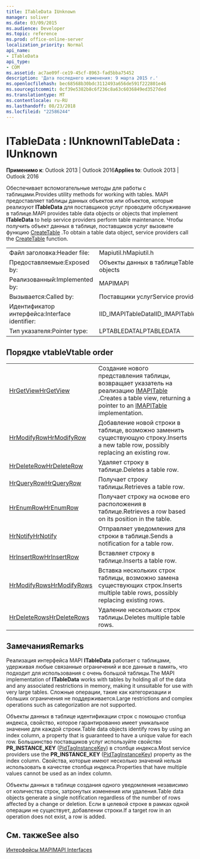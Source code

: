 ```yaml
---
title: ITableData IUnknown
manager: soliver
ms.date: 03/09/2015
ms.audience: Developer
ms.topic: reference
ms.prod: office-online-server
localization_priority: Normal
api_name:
- ITableData
api_type:
- COM
ms.assetid: ac7ae09f-ce19-45cf-8963-fad5bba75452
description: 'Дата последнего изменения: 9 марта 2015 г.'
ms.openlocfilehash: bec68568b30bdc3112493a656de591f222801e46
ms.sourcegitcommit: 0cf39e5382b8c6f236c8a63c6036849ed3527ded
ms.translationtype: MT
ms.contentlocale: ru-RU
ms.lasthandoff: 08/23/2018
ms.locfileid: "22586244"
---
```

# <a name="itabledata--iunknown"></a><span data-ttu-id="a124d-103">ITableData : IUnknown</span><span class="sxs-lookup"><span data-stu-id="a124d-103">ITableData : IUnknown</span></span>

  
  
<span data-ttu-id="a124d-104">**Применимо к**: Outlook 2013 | Outlook 2016</span><span class="sxs-lookup"><span data-stu-id="a124d-104">**Applies to**: Outlook 2013 | Outlook 2016</span></span> 
  
<span data-ttu-id="a124d-105">Обеспечивает вспомогательные методы для работы с таблицами.</span><span class="sxs-lookup"><span data-stu-id="a124d-105">Provides utility methods for working with tables.</span></span> <span data-ttu-id="a124d-106">MAPI предоставляет таблицы данных объектов или объектов, которые реализуют **ITableData** для поставщиков услуг проводите обслуживание в таблице.</span><span class="sxs-lookup"><span data-stu-id="a124d-106">MAPI provides table data objects or objects that implement **ITableData** to help service providers perform table maintenance.</span></span> <span data-ttu-id="a124d-107">Чтобы получить объект данных в таблице, поставщиков услуг вызовите функцию [CreateTable](createtable.md) .</span><span class="sxs-lookup"><span data-stu-id="a124d-107">To obtain a table data object, service providers call the [CreateTable](createtable.md) function.</span></span> 
  
|||
|:-----|:-----|
|<span data-ttu-id="a124d-108">Файл заголовка:</span><span class="sxs-lookup"><span data-stu-id="a124d-108">Header file:</span></span>  <br/> |<span data-ttu-id="a124d-109">Mapiutil.h</span><span class="sxs-lookup"><span data-stu-id="a124d-109">Mapiutil.h</span></span>  <br/> |
|<span data-ttu-id="a124d-110">Предоставляемые:</span><span class="sxs-lookup"><span data-stu-id="a124d-110">Exposed by:</span></span>  <br/> |<span data-ttu-id="a124d-111">Объекты данных в таблице</span><span class="sxs-lookup"><span data-stu-id="a124d-111">Table data objects</span></span>  <br/> |
|<span data-ttu-id="a124d-112">Реализованный:</span><span class="sxs-lookup"><span data-stu-id="a124d-112">Implemented by:</span></span>  <br/> |<span data-ttu-id="a124d-113">MAPI</span><span class="sxs-lookup"><span data-stu-id="a124d-113">MAPI</span></span>  <br/> |
|<span data-ttu-id="a124d-114">Вызывается:</span><span class="sxs-lookup"><span data-stu-id="a124d-114">Called by:</span></span>  <br/> |<span data-ttu-id="a124d-115">Поставщики услуг</span><span class="sxs-lookup"><span data-stu-id="a124d-115">Service providers</span></span>  <br/> |
|<span data-ttu-id="a124d-116">Идентификатор интерфейса:</span><span class="sxs-lookup"><span data-stu-id="a124d-116">Interface identifier:</span></span>  <br/> |<span data-ttu-id="a124d-117">IID_IMAPITableData</span><span class="sxs-lookup"><span data-stu-id="a124d-117">IID_IMAPITableData</span></span>  <br/> |
|<span data-ttu-id="a124d-118">Тип указателя:</span><span class="sxs-lookup"><span data-stu-id="a124d-118">Pointer type:</span></span>  <br/> |<span data-ttu-id="a124d-119">LPTABLEDATA</span><span class="sxs-lookup"><span data-stu-id="a124d-119">LPTABLEDATA</span></span>  <br/> |
   
## <a name="vtable-order"></a><span data-ttu-id="a124d-120">Порядке vtable</span><span class="sxs-lookup"><span data-stu-id="a124d-120">Vtable order</span></span>

|||
|:-----|:-----|
|[<span data-ttu-id="a124d-121">HrGetView</span><span class="sxs-lookup"><span data-stu-id="a124d-121">HrGetView</span></span>](itabledata-hrgetview.md) <br/> |<span data-ttu-id="a124d-122">Создание нового представления таблицы, возвращает указатель на реализацию [IMAPITable](imapitableiunknown.md) .</span><span class="sxs-lookup"><span data-stu-id="a124d-122">Creates a table view, returning a pointer to an [IMAPITable](imapitableiunknown.md) implementation.</span></span>  <br/> |
|[<span data-ttu-id="a124d-123">HrModifyRow</span><span class="sxs-lookup"><span data-stu-id="a124d-123">HrModifyRow</span></span>](itabledata-hrmodifyrow.md) <br/> |<span data-ttu-id="a124d-124">Добавление новой строки в таблице, возможно заменить существующую строку.</span><span class="sxs-lookup"><span data-stu-id="a124d-124">Inserts a new table row, possibly replacing an existing row.</span></span>  <br/> |
|[<span data-ttu-id="a124d-125">HrDeleteRow</span><span class="sxs-lookup"><span data-stu-id="a124d-125">HrDeleteRow</span></span>](itabledata-hrdeleterow.md) <br/> |<span data-ttu-id="a124d-126">Удаляет строку в таблице.</span><span class="sxs-lookup"><span data-stu-id="a124d-126">Deletes a table row.</span></span>  <br/> |
|[<span data-ttu-id="a124d-127">HrQueryRow</span><span class="sxs-lookup"><span data-stu-id="a124d-127">HrQueryRow</span></span>](itabledata-hrqueryrow.md) <br/> |<span data-ttu-id="a124d-128">Получает строку таблицы.</span><span class="sxs-lookup"><span data-stu-id="a124d-128">Retrieves a table row.</span></span>  <br/> |
|[<span data-ttu-id="a124d-129">HrEnumRow</span><span class="sxs-lookup"><span data-stu-id="a124d-129">HrEnumRow</span></span>](itabledata-hrenumrow.md) <br/> |<span data-ttu-id="a124d-130">Получает строку на основе его расположения в таблице.</span><span class="sxs-lookup"><span data-stu-id="a124d-130">Retrieves a row based on its position in the table.</span></span>  <br/> |
|[<span data-ttu-id="a124d-131">HrNotify</span><span class="sxs-lookup"><span data-stu-id="a124d-131">HrNotify</span></span>](itabledata-hrnotify.md) <br/> |<span data-ttu-id="a124d-132">Отправляет уведомления для строки в таблице.</span><span class="sxs-lookup"><span data-stu-id="a124d-132">Sends a notification for a table row.</span></span>  <br/> |
|[<span data-ttu-id="a124d-133">HrInsertRow</span><span class="sxs-lookup"><span data-stu-id="a124d-133">HrInsertRow</span></span>](itabledata-hrinsertrow.md) <br/> |<span data-ttu-id="a124d-134">Вставляет строку в таблице.</span><span class="sxs-lookup"><span data-stu-id="a124d-134">Inserts a table row.</span></span>  <br/> |
|[<span data-ttu-id="a124d-135">HrModifyRows</span><span class="sxs-lookup"><span data-stu-id="a124d-135">HrModifyRows</span></span>](itabledata-hrmodifyrows.md) <br/> |<span data-ttu-id="a124d-136">Вставка нескольких строк таблицы, возможно замена существующих строк.</span><span class="sxs-lookup"><span data-stu-id="a124d-136">Inserts multiple table rows, possibly replacing existing rows.</span></span>  <br/> |
|[<span data-ttu-id="a124d-137">HrDeleteRows</span><span class="sxs-lookup"><span data-stu-id="a124d-137">HrDeleteRows</span></span>](itabledata-hrdeleterows.md) <br/> |<span data-ttu-id="a124d-138">Удаление нескольких строк таблицы.</span><span class="sxs-lookup"><span data-stu-id="a124d-138">Deletes multiple table rows.</span></span>  <br/> |
   
## <a name="remarks"></a><span data-ttu-id="a124d-139">Замечания</span><span class="sxs-lookup"><span data-stu-id="a124d-139">Remarks</span></span>

<span data-ttu-id="a124d-140">Реализация интерфейса MAPI **ITableData** работает с таблицами, удерживая любые связанные ограничений и все данные в память, что подходит для использования с очень большой таблицы.</span><span class="sxs-lookup"><span data-stu-id="a124d-140">The MAPI implementation of **ITableData** works with tables by holding all of the data and any associated restrictions in memory, making it unsuitable for use with very large tables.</span></span> <span data-ttu-id="a124d-141">Сложные операции, такие как категоризации и больших ограничения не поддерживается.</span><span class="sxs-lookup"><span data-stu-id="a124d-141">Large restrictions and complex operations such as categorization are not supported.</span></span> 
  
<span data-ttu-id="a124d-142">Объекты данных в таблице идентификации строк с помощью столбца индекса, свойство, которое гарантированно имеет уникальное значение для каждой строки.</span><span class="sxs-lookup"><span data-stu-id="a124d-142">Table data objects identify rows by using an index column, a property that is guaranteed to have a unique value for each row.</span></span> <span data-ttu-id="a124d-143">Большинство поставщиков услуг используйте свойство **PR_INSTANCE_KEY** ([PidTagInstanceKey](pidtaginstancekey-canonical-property.md)) в столбце индекса.</span><span class="sxs-lookup"><span data-stu-id="a124d-143">Most service providers use the **PR_INSTANCE_KEY** ([PidTagInstanceKey](pidtaginstancekey-canonical-property.md)) property as the index column.</span></span> <span data-ttu-id="a124d-144">Свойства, которые имеют несколько значений нельзя использовать в качестве столбца индекса.</span><span class="sxs-lookup"><span data-stu-id="a124d-144">Properties that have multiple values cannot be used as an index column.</span></span>
  
<span data-ttu-id="a124d-145">Объекты данных в таблице создания одного уведомления независимо от количества строк, затронутых изменения или удаления.</span><span class="sxs-lookup"><span data-stu-id="a124d-145">Table data objects generate a single notification regardless of the number of rows affected by a change or deletion.</span></span> <span data-ttu-id="a124d-146">Если в целевой строке в рамках одной операции не существует, добавлении строки.</span><span class="sxs-lookup"><span data-stu-id="a124d-146">If a target row in an operation does not exist, a row is added.</span></span>
  
## <a name="see-also"></a><span data-ttu-id="a124d-147">См. также</span><span class="sxs-lookup"><span data-stu-id="a124d-147">See also</span></span>



[<span data-ttu-id="a124d-148">Интерфейсы MAPI</span><span class="sxs-lookup"><span data-stu-id="a124d-148">MAPI Interfaces</span></span>](mapi-interfaces.md)

